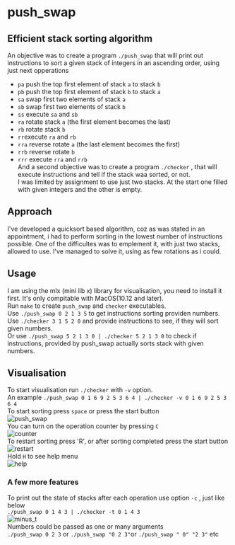 # push_swap
## Efficient stack sorting algorithm

An objective was to create a program `./push_swap` that will print out instructions to sort a given stack of integers in an ascending order, using just next opperations
- `pa` push the top first element of stack `a` to stack `b`
- `pb` push the top first element of stack `b` to stack `a`
- `sa` swap first two elements of stack `a`
- `sb` swap first two elements of stack `b`
- `ss` execute `sa` and `sb`
- `ra` rotate stack `a` (the first element becomes the last)
- `rb` rotate stack `b`
- `rr`execute `ra` and `rb`
- `rra` reverse rotate `a` (the last element becomes the first)
- `rrb` reverse rotate `b`
- `rrr` execute `rra` and `rrb`  
And a second objective was to create a program `./checker` , that will execute instructions and tell if the stack waa sorted, or not.  
I was limited by assignment to use just two stacks. At the start one filled with given integers and the other is empty.  

## Approach
I've developed a quicksort based algorithm, coz as was stated in an appointment, i had to perform sorting in the lowest number of instructions possible. One of the difficultes was to emplement it, with just two stacks, allowed to use. I've managed to solve it, using as few rotations as i could.

## Usage
I am using the mlx (mini lib x) library for visualisation, you need to install it first. It's only compitable with MacOS(10.12 and later).  
Run `make` to create `push_swap` and `checker` executables.  
Use `./push_swap 0 2 1 3 5` to get instructions sorting providen numbers.  
Use `./checker 3 1 5 2 0` and provide instructions to see, if they will sort given numbers.  
Or use `./push_swap 5 2 1 3 0 | ./checker 5 2 1 3 0` to check if instructions, provided by push_swap actually sorts stack with given numbers.  

## Visualisation
To start visualisation run `./checker` with `-v` option.  
An example `./push_swap 0 1 6 9 2 5 3 6 4 | ./checker -v 0 1 6 9 2 5 3 6 4`  
To start sorting press `space` or press the start button  
![push_swap](../assets/image/push_swap.png)     
You can turn on the operation counter by pressing `C`  
![counter](../assets/image/counter.gif)     
To restart sorting press 'R', or after sorting completed press the start button  
![restart](../assets/image/restart.gif)     
Hold `H` to see help menu  
![help](../assets/image/help.gif)     

### A few more features
To print out the state of stacks after each operation use option `-c` , just like below  
`./push_swap 0 1 4 3 | ./checker -t 0 1 4 3`  
![minus_t](../assets/image/minus_t.png)     
Numbers could be passed as one or many arguments  
`./push_swap 0 2 3` or `./push_swap "0 2 3"`or `./push_swap " 0" "2 3"` etc

